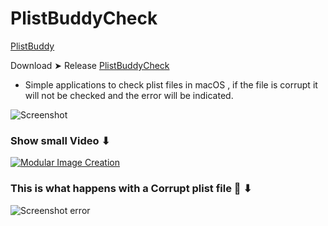 # PlistBuddyCheck
[PlistBuddy](https://www.unix.com/man-page/osx/8/PLISTBUDDY/)

Download ➤ Release [PlistBuddyCheck](https://github.com/chris1111/PlistBuddyCheck/releases/tag/V1)

- Simple applications to check plist files in macOS
, if the file is corrupt it will not be checked and the error will be indicated.
  
![Screenshot](https://github.com/chris1111/PlistBuddyCheck/assets/6248794/ae19931a-2e59-4e4f-b8ec-cd6b8f556d77)

### Show small Video ⬇︎
[![Modular Image Creation](https://github.com/chris1111/PlistBuddyCheck/assets/6248794/f2685c95-4a52-4519-9b60-1a1f0cf3110c)](https://youtu.be/DxTVH3DPTpE)


### This is what happens with a Corrupt plist file 🚫 ⬇
![Screenshot error](https://github.com/chris1111/PlistBuddyCheck/assets/6248794/ffd391eb-f322-4ae0-aeca-04c55a68dd1d)


